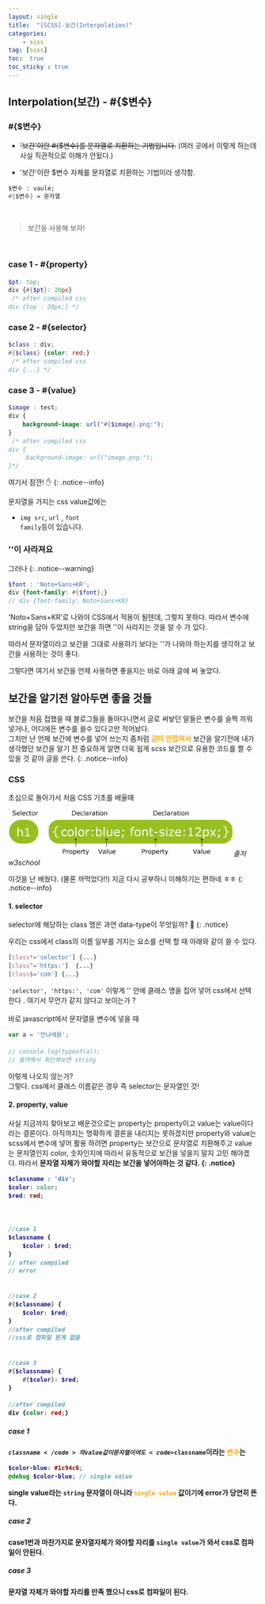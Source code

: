 ```yaml
---
layout: single
title:  "[SCSS]-보간(Interpolation)"
categories:
    - scss
tag: [scss]
toc:  true
toc_sticky : true
---
```



## Interpolation(보간) - #{$변수}

<h3>#{$변수}</h3>

* ~~'보간'이란 #{$변수}를 문자열로 치환하는 기법입니다.~~ (여러 곳에서 이렇게 하는데 사실 직관적으로 이해가 안됬다.)

* '보간'이란 $변수 자체를 문자열로 치환하는 기법이라 생각함.

```sass
$변수 : vaule;
#{$변수} = 문자열
```

<BR>

>보간을 사용해 보자!
<BR>


### case 1 - #{property}

```scss
$pt: top;
div {#{$pt}: 20px}
 /* after compiled css
div {top : 20px;} */
```

### case 2 - #{selector}

```scss
$class : div;
#{$class} {color: red;}
 /* after compiled css
div {...} */
```

### case 3 - #{value}

```scss
$image : test;
div {
    background-image: url("#{$image}.png:");
}
 /* after compiled css
div {
     background-image: url("image.png:");
}*/
```
여기서 잠깐! :hand:
{: .notice--info}

문자열을 가지는 css value값에는 

* <code>img src</code>, <code>url</code> , <code>font family</code>등이 있습니다.

### ''이 사라져요



그러나
{: .notice--warning}

```scss
$font : 'Noto+Sans+KR';
div {font-family: #{$font};}
// div {font-family: Noto+Sans+KR}
```
'Noto+Sans+KR'로 나와야 CSS에서 적용이 될텐데, 그렇지 못하다. 따라서 변수에 string을 담아 두었지만 보간을 하면 ''이 사라지는 것을 알 수 가 있다. 

따라서 문자열이라고 보간을 그대로 사용하기 보다는 ''가 나와야 하는지를 생각하고 보간을 사용하는 것이 좋다.

그렇다면 여기서 보간을 언제 사용하면 좋을지는 바로 아래 글에 써 놓았다.


## 보간을 알기전 알아두면 좋을 것들

보간을 처음 접했을 때 블로그들을 돌아다니면서 글로 써놯던 말들은 변수를 슬쩍 끼워넣거나, 어디에든 변수를 쓸수 있다고만 적어놨다. 
<BR>
그치만 난 언제 보간에 변수를 넣어 쓰는지 좀처럼 <strong style='color:orange'>감이 안잡혀서</strong> 보간을 알기전에 내가 생각했던 보간을 알기 전 중요하게 알면 더욱 쉽게 scss 보간으로 유용한 코드를 짤 수 있을 것 같아 글을 쓴다.
{: .notice--info}

### CSS


초심으로 돌아가서 처음 CSS 기초를 배울때

![scss](/assets/images/html/html/230717/230717-01.png)*출저 w3school*

 이것을 난 배웠다. (물론 까먹었다!!) 지금 다시 공부하니 이해하기는 편하네 ㅎㅎ
 {: .notice--info}

#### 1. selector
selector에 해당하는 class 명은 과연 data-type이 무엇일까? :raised_eyebrow:
{: .notice}

우리는 css에서 class의 이름 일부를 가지는 요소를 선택 할 때 아래와 같이 쓸 수 있다.

```css
[class*='selector'] {...}
[class^='https:']  {...}
[class$='com'] {...}
```

<code>'selector', 'https:', 'com'</code> 이렇게 '' 안에 클래스 명을 집어 넣어 css에서 선택한다 .
여기서 무언가 같지 않다고 보이는가 ?
<BR>
<BR>
바로 javascript에서 문자열을 변수에 넣을 때 

```javascript
var a = '안냐세욤';

// console.log(typeof(a));
// 출력해서 확인해보면 string 
```
이렇게 나오지 않는가? <BR>그렇다. css에서 클래스 이름같은 경우 즉 selector는 문자열인 것!

#### 2. property, value


사실 지금까지 찾아보고 배운것으로는 property는 property이고 value는 value이다 라는 결론이다. 아직까지는 명확하게 결론을 내리지는 못하겠지만 property와 value는 scss에서 변수에 넣어 활용 하려면 property는 보간으로 문자열로 치환해주고 value는 문자열인지 color, 숫자인지에 따라서 유동적으로 보간을 넣을지 말지 고민 해야겠다. 따라서 <strong>문자열 자체<strong>가 와야할 자리는 보간을 넣어야하는 것 같다.
{: .notice}

```scss
$classname : 'div';
$color: color;
$red: red;



//case 1
$classname {
    $color : $red;
}
// after compiled 
// error


//case 2
#{$classname} {
    $color: $red;
}
//after compiled
//css로 컴파일 된게 없음


//case 3
#{$classname} {
    #{$color}: $red;
}

//after compiled
div {color: red;}
```


<h5>case 1</h5>

<code>$classname</code>의 value값이 문자열이여도 <code>$classname</code>이라는 <strong style='color:orange;'>변수</strong>는 

```scss
$color-blue: #1c94c6;
@debug $color-blue; // single value
```
single value라는 <code>string</code> 문자열이 아니라 <code><strong style='color:orange;'>single value</strong></code> 값이기에 error가 당연히 뜬다.


<h5>case 2</h5>
case1번과 마찬가지로 문자열자체가 와야할 자리를 <code>single value</code>가 와서 css로 컴파일이 안된다.

<h5>case 3</h5>

문자열 자체가 와야할 자리를 만족 했으니 css로 컴파일이 된다.

